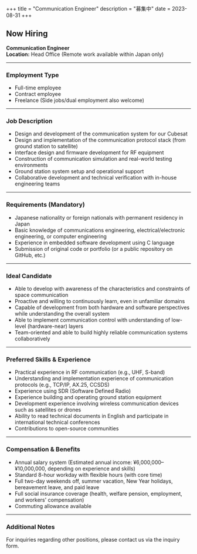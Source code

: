 +++
title = "Communication Engineer"
description = "募集中"
date = 2023-08-31
+++

## Now Hiring  
**Communication Engineer**  
**Location:** Head Office (Remote work available within Japan only)

---

### Employment Type  
- Full-time employee  
- Contract employee  
- Freelance (Side jobs/dual employment also welcome)

---

### Job Description  
- Design and development of the communication system for our Cubesat  
- Design and implementation of the communication protocol stack (from ground station to satellite)  
- Interface design and firmware development for RF equipment  
- Construction of communication simulation and real-world testing environments  
- Ground station system setup and operational support  
- Collaborative development and technical verification with in-house engineering teams

---

### Requirements (Mandatory)  
- Japanese nationality or foreign nationals with permanent residency in Japan  
- Basic knowledge of communications engineering, electrical/electronic engineering, or computer engineering  
- Experience in embedded software development using C language  
- Submission of original code or portfolio (or a public repository on GitHub, etc.)

---

### Ideal Candidate  
- Able to develop with awareness of the characteristics and constraints of space communication  
- Proactive and willing to continuously learn, even in unfamiliar domains  
- Capable of development from both hardware and software perspectives while understanding the overall system  
- Able to implement communication control with understanding of low-level (hardware-near) layers  
- Team-oriented and able to build highly reliable communication systems collaboratively

---

### Preferred Skills & Experience  
- Practical experience in RF communication (e.g., UHF, S-band)  
- Understanding and implementation experience of communication protocols (e.g., TCP/IP, AX.25, CCSDS)  
- Experience using SDR (Software Defined Radio)  
- Experience building and operating ground station equipment  
- Development experience involving wireless communication devices such as satellites or drones  
- Ability to read technical documents in English and participate in international technical conferences  
- Contributions to open-source communities

---

### Compensation & Benefits  
- Annual salary system (Estimated annual income: ¥6,000,000–¥10,000,000, depending on experience and skills)  
- Standard 8-hour workday with flexible hours (with core time)  
- Full two-day weekends off, summer vacation, New Year holidays, bereavement leave, and paid leave  
- Full social insurance coverage (health, welfare pension, employment, and workers' compensation)  
- Commuting allowance available

---

### Additional Notes  
For inquiries regarding other positions, please contact us via the inquiry form.
